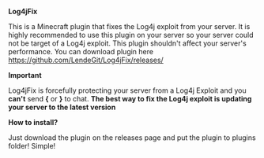 **Log4jFix**

This is a Minecraft plugin that fixes the Log4j exploit from your server. It is highly recommended to use this plugin on your server so your server could not be target of a Log4j exploit. This plugin shouldn't affect your server's performance. You can download plugin here https://github.com/LendeGit/Log4jFix/releases/

**Important**

Log4jFix is forcefully protecting your server from a Log4j Exploit and you **can't** send **{** or **}** to chat. **The best way to fix the Log4j exploit is updating your server to the latest version**

**How to install?**

Just download the plugin on the releases page and put the plugin to plugins folder! Simple!
